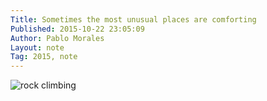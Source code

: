 ```yaml
---
Title: Sometimes the most unusual places are comforting
Published: 2015-10-22 23:05:09
Author: Pablo Morales
Layout: note
Tag: 2015, note
---
```

![rock climbing](https://static.lifeofpablo.com/media/images/notes/rock-climbing.jpg)
